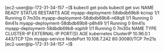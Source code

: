 
[ec2-user@ip-172-31-34-157 ~]$ kubectl get pods
kubectl get svc
NAME                                READY   STATUS    RESTARTS   AGE
myapp-deployment-58dbdb69b8-kcnsp   1/1     Running   0          7m30s
myapp-deployment-58dbdb69b8-n68q8   1/1     Running   0          6m41s
myapp-deployment-58dbdb69b8-p8h49   1/1     Running   0          6m41s
myapp-deployment-58dbdb69b8-xqph9   1/1     Running   0          7m30s
NAME            TYPE        CLUSTER-IP     EXTERNAL-IP   PORT(S)        AGE
kubernetes      ClusterIP   10.96.0.1      <none>        443/TCP        12m
myapp-service   NodePort    10.108.7.242   <none>        80:30080/TCP   7m21s
[ec2-user@ip-172-31-34-157 ~]$
